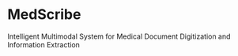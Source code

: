 # MedScribe
Intelligent Multimodal System for Medical Document Digitization and Information Extraction
